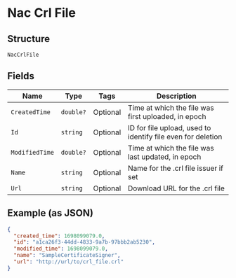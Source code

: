 
# Nac Crl File

## Structure

`NacCrlFile`

## Fields

| Name | Type | Tags | Description |
|  --- | --- | --- | --- |
| `CreatedTime` | `double?` | Optional | Time at which the file was first uploaded, in epoch |
| `Id` | `string` | Optional | ID for file upload, used to identify file even for deletion |
| `ModifiedTime` | `double?` | Optional | Time at which the file was last updated, in epoch |
| `Name` | `string` | Optional | Name for the .crl file issuer if set |
| `Url` | `string` | Optional | Download URL for the .crl file |

## Example (as JSON)

```json
{
  "created_time": 1698099079.0,
  "id": "a1ca26f3-44dd-4833-9a7b-97bbb2ab5230",
  "modified_time": 1698099079.0,
  "name": "SampleCertificateSigner",
  "url": "http://url/to/crl_file.crl"
}
```


